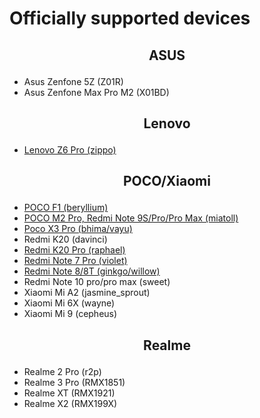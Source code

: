 # Officially supported devices

## <p align="center"> ASUS <p/>
-  Asus Zenfone 5Z (Z01R)
-  Asus Zenfone Max Pro M2 (X01BD)

## <p align="center"> Lenovo <p/>
-  [Lenovo Z6 Pro (zippo)](/devices/zippo.md)

## <p align="center"> POCO/Xiaomi <p/>
-  [POCO F1 (beryllium)](/devices/beryllium.md)
-  [POCO M2 Pro, Redmi Note 9S/Pro/Pro Max (miatoll)](/devices/miatoll.md)
-  [Poco X3 Pro (bhima/vayu)](/devices/vayu.md)
-  Redmi K20 (davinci)
-  [Redmi K20 Pro (raphael)](/devices/raphael.md)
-  [Redmi Note 7 Pro (violet)](/devices/violet.md)
-  [Redmi Note 8/8T (ginkgo/willow)](/devices/ginkgo.md)
-  Redmi Note 10 pro/pro max (sweet)
-  Xiaomi Mi A2 (jasmine_sprout)
-  Xiaomi Mi 6X (wayne)
-  Xiaomi Mi 9 (cepheus)

## <p align="center"> Realme <p/>
-  Realme 2 Pro (r2p)
-  Realme 3 Pro (RMX1851)
-  Realme XT (RMX1921)
-  Realme X2 (RMX199X)
